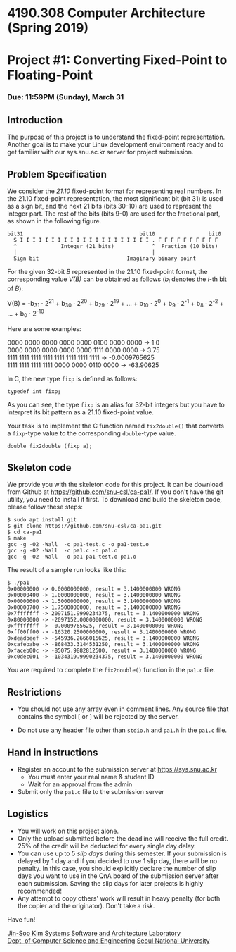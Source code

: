 # 4190.308 Computer Architecture (Spring 2019)
# Project #1: Converting Fixed-Point to Floating-Point
### Due: 11:59PM (Sunday), March 31


## Introduction

The purpose of this project is to understand the fixed-point representation. Another goal is to make your Linux development environment ready and to get familiar with our sys.snu.ac.kr server for project submission.

## Problem Specification

We consider the _21.10_ fixed-point format for representing real numbers. In the 21.10 fixed-point representation, the most significant bit (bit 31) is used as a sign bit, and the next 21 bits (bits 30-10) are used to represent the integer part. The rest of the bits (bits 9-0) are used for the fractional part, as shown in the following figure.

```
bit31                                     bit10                 bit0
  S I I I I I I I I I I I I I I I I I I I I I . F F F F F F F F F F
  ^              Integer (21 bits)            ^  Fraction (10 bits)
  |                                           |
  Sign bit                            Imaginary binary point
```

For the given 32-bit _B_ represented in the 21.10 fixed-point format, the corresponding value _V(B)_ can be obtained as follows (_b<sub>i</sub>_ denotes the _i_-th bit of _B_):

V(B) = -b<sub>31</sub> &sdot; 2<sup>21</sup> +
b<sub>30</sub> &sdot; 2<sup>20</sup> +
b<sub>29</sub> &sdot; 2<sup>19</sup> + &hellip; +
b<sub>10</sub> &sdot; 2<sup>0</sup> +
b<sub>9</sub> &sdot; 2<sup>-1</sup> +
b<sub>8</sub> &sdot; 2<sup>-2</sup> + &hellip; +
b<sub>0</sub> &sdot; 2<sup>-10</sup>

Here are some examples:

0000 0000 0000 0000 0000 0100 0000 0000 -> 1.0  
0000 0000 0000 0000 0000 1111 0000 0000 -> 3.75  
1111 1111 1111 1111 1111 1111 1111 1111 -> -0.0009765625  
1111 1111 1111 1111 0000 0000 0110 0000 -> -63.90625  

In C, the new type `fixp` is defined as follows:

```
typedef int fixp;
```

As you can see, the type `fixp` is an alias for 32-bit integers but you have to interpret its bit pattern as a 21.10 fixed-point value.

Your task is to implement the C function named `fix2double()` that converts a `fixp`-type value to the corresponding `double`-type value.

```
double fix2double (fixp a);
```

## Skeleton code

We provide you with the skeleton code for this project. It can be download from Github at https://github.com/snu-csl/ca-pa1/. If you don't have the git utility, you need to install it first. To download and build the skeleton code, please follow these steps:

```
$ sudo apt install git        
$ git clone https://github.com/snu-csl/ca-pa1.git
$ cd ca-pa1
$ make
gcc -g -O2 -Wall  -c pa1-test.c -o pa1-test.o
gcc -g -O2 -Wall  -c pa1.c -o pa1.o
gcc -g -O2 -Wall  -o pa1 pa1-test.o pa1.o
```

The result of a sample run looks like this:

```
$ ./pa1
0x00000000 -> 0.0000000000, result = 3.1400000000 WRONG
0x00000400 -> 1.0000000000, result = 3.1400000000 WRONG
0x00000600 -> 1.5000000000, result = 3.1400000000 WRONG
0x00000700 -> 1.7500000000, result = 3.1400000000 WRONG
0x7fffffff -> 2097151.9990234375, result = 3.1400000000 WRONG
0x80000000 -> -2097152.0000000000, result = 3.1400000000 WRONG
0xffffffff -> -0.0009765625, result = 3.1400000000 WRONG
0xff00ff00 -> -16320.2500000000, result = 3.1400000000 WRONG
0xdeadbeef -> -545936.2666015625, result = 3.1400000000 WRONG
0xcafebabe -> -868433.3144531250, result = 3.1400000000 WRONG
0xfaceb00c -> -85075.9882812500, result = 3.1400000000 WRONG
0xc0dec001 -> -1034319.9990234375, result = 3.1400000000 WRONG
```

You are required to complete the `fix2double()` function in the `pa1.c` file.


## Restrictions

* You should not use any array even in comment lines. Any source file that contains the symbol [ or ] will be rejected by the server.

* Do not use any header file other than `stdio.h` and `pa1.h` in the `pa1.c` file.

## Hand in instructions

* Register an account to the submission server at https://sys.snu.ac.kr
  * You must enter your real name & student ID
  * Wait for an approval from the admin
* Submit only the `pa1.c` file to the submission server

## Logistics

* You will work on this project alone.
* Only the upload submitted before the deadline will receive the full credit. 25% of the credit will be deducted for every single day delay.
* You can use up to 5 _slip days_ during this semester. If your submission is delayed by 1 day and if you decided to use 1 slip day, there will be no penalty. In this case, you should explicitly declare the number of slip days you want to use in the QnA board of the submission server after each submission. Saving the slip days for later projects is highly recommended!
* Any attempt to copy others' work will result in heavy penalty (for both the copier and the originator). Don't take a risk.

Have fun!

[Jin-Soo Kim](mailto:jinsoo.kim_AT_snu.ac.kr)
[Systems Software and Architecture Laboratory](http://csl.snu.ac.kr)  
[Dept. of Computer Science and Engineering](http://cse.snu.ac.kr)
[Seoul National University](http://www.snu.ac.kr)
